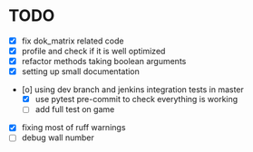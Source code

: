 # TODO

- [x] fix dok_matrix related code
- [x] profile and check if it is well optimized
- [x] refactor methods taking boolean arguments
- [x] setting up small documentation
- [o] using dev branch and jenkins integration tests in master
    - [x] use pytest pre-commit to check everything is working
    - [ ] add full test on game
- [x] fixing most of ruff warnings
- [ ] debug wall number
